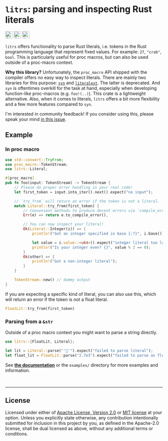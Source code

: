 # `litrs`: parsing and inspecting Rust literals

[<img alt="CI status of main" src="https://img.shields.io/github/actions/workflow/status/LukasKalbertodt/litrs/ci.yml?branch=main&label=CI&logo=github&logoColor=white&style=for-the-badge" height="23">](https://github.com/LukasKalbertodt/litrs/actions/workflows/ci.yml)
[<img alt="Crates.io Version" src="https://img.shields.io/crates/v/litrs?logo=rust&style=for-the-badge" height="23">](https://crates.io/crates/litrs)
[<img alt="docs.rs" src="https://img.shields.io/crates/v/litrs?color=blue&label=docs&style=for-the-badge" height="23">](https://docs.rs/litrs)

`litrs` offers functionality to parse Rust literals, i.e. tokens in the Rust programming language that represent fixed values.
For example: `27`, `"crab"`, `bool`.
This is particularly useful for proc macros, but can also be used outside of a proc-macro context.

**Why this library?**
Unfortunately, the `proc_macro` API shipped with the compiler offers no easy way to inspect literals.
There are mainly two libraries for this purpose:
[`syn`](https://github.com/dtolnay/syn) and [`literalext`](https://github.com/mystor/literalext).
The latter is deprecated.
And `syn` is oftentimes overkill for the task at hand, especially when developing function-like proc-macros (e.g. `foo!(..)`).
This crate is a lightweight alternative.
Also, when it comes to literals, `litrs` offers a bit more flexibility and a few more features compared to `syn`.

I'm interested in community feedback!
If you consider using this, please speak your mind [in this issue](https://github.com/LukasKalbertodt/litrs/issues/1).

## Example

### In proc macro

```rust
use std::convert::TryFrom;
use proc_macro::TokenStream;
use litrs::Literal;

#[proc_macro]
pub fn foo(input: TokenStream) -> TokenStream {
    // Please do proper error handling in your real code!
    let first_token = input.into_iter().next().expect("no input");

    // `try_from` will return an error if the token is not a literal.
    match Literal::try_from(first_token) {
        // Convenient methods to produce decent errors via `compile_error!`.
        Err(e) => return e.to_compile_error(),

        // You can now inspect your literal!
        Ok(Literal::Integer(i)) => {
            println!("Got an integer specified in base {:?}", i.base());

            let value = i.value::<u64>().expect("integer literal too large");
            println!("Is your integer even? {}", value % 2 == 0);
        }
        Ok(other) => {
            println!("Got a non-integer literal");
        }
    }

    TokenStream::new() // dummy output
}
```

If you are expecting a specific kind of literal, you can also use this, which will return an error if the token is not a float literal.

```rust
FloatLit::try_from(first_token)
```

### Parsing from a `&str`

Outside of a proc macro context you might want to parse a string directly.

```rust
use litrs::{FloatLit, Literal};

let lit = Literal::parse("'🦀'").expect("failed to parse literal");
let float_lit = FloatLit::parse("2.7e3").expect("failed to parse as float literal");
```

See [**the documentation**](https://docs.rs/litrs) or the `examples/` directory for more examples and information.


<br />

---

## License

Licensed under either of <a href="LICENSE-APACHE">Apache License, Version
2.0</a> or <a href="LICENSE-MIT">MIT license</a> at your option.
Unless you explicitly state otherwise, any contribution intentionally submitted
for inclusion in this project by you, as defined in the Apache-2.0 license,
shall be dual licensed as above, without any additional terms or conditions.
